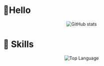 # 🎉Hello

<div align="center" style="display: flex;justify-content: center;align-items: center;">
    <img alt = "GitHub stats" src="https://github-readme-stats.vercel.app/api?username=olixn&count_private=true&show_icons=true&theme=radical">
</div>

# 🚀 Skills
<div align="center" style="display: flex;justify-content: center;align-items: center;">
    <img alt = "Top Language" src="https://github-readme-stats.vercel.app/api/top-langs/?username=olixn&hide=html,&hide_border=true&title_color=5391FE&text_color=555">
</div>

